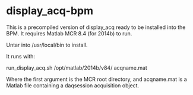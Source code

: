 display_acq-bpm
==============

This is a precompiled version of display_acq ready to be installed into the BPM.
It requires Matlab MCR 8.4 (for 2014b) to run.

Untar into /usr/local/bin to install.

It runs with:

  run_display_acq.sh /opt/matlab/2014b/v84/ acqname.mat

Where the first argument is the MCR root directory, and acqname.mat is a Matlab
file containing a daqsession acquisition object.
